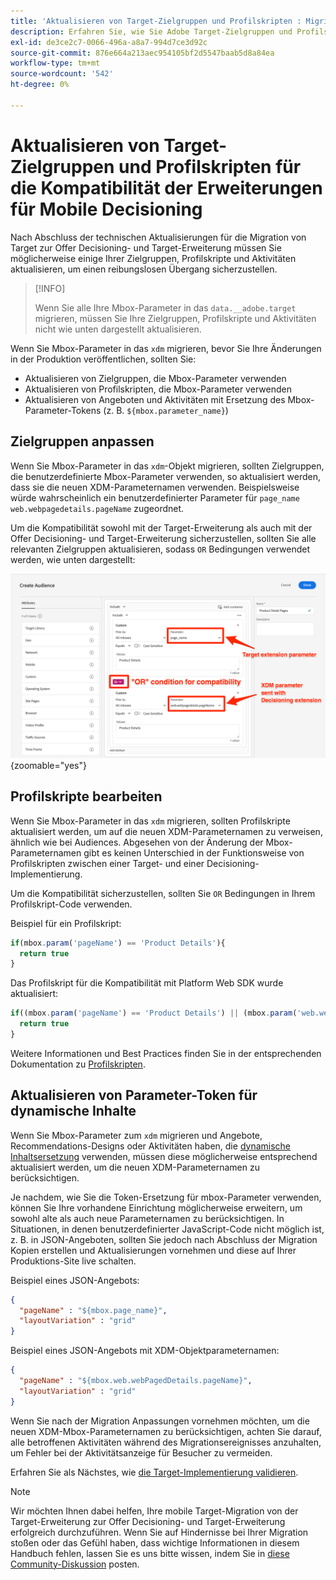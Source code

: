 ```yaml
---
title: 'Aktualisieren von Target-Zielgruppen und Profilskripten : Migrieren der Adobe Target-Implementierung in Ihrer Mobile App zur Offer Decisioning- und Target-Erweiterung'
description: Erfahren Sie, wie Sie Adobe Target-Zielgruppen und Profilskripte aktualisieren können, um die Kompatibilität mit der Offer Decisioning- und Target-Erweiterung sicherzustellen.
exl-id: de3ce2c7-0066-496a-a8a7-994d7ce3d92c
source-git-commit: 876e664a213aec954105bf2d5547baab5d8a84ea
workflow-type: tm+mt
source-wordcount: '542'
ht-degree: 0%

---
```


# Aktualisieren von Target-Zielgruppen und Profilskripten für die Kompatibilität der Erweiterungen für Mobile Decisioning


Nach Abschluss der technischen Aktualisierungen für die Migration von Target zur Offer Decisioning- und Target-Erweiterung müssen Sie möglicherweise einige Ihrer Zielgruppen, Profilskripte und Aktivitäten aktualisieren, um einen reibungslosen Übergang sicherzustellen.

>[!INFO]
>
>Wenn Sie alle Ihre Mbox-Parameter in das `data.__adobe.target` migrieren, müssen Sie Ihre Zielgruppen, Profilskripte und Aktivitäten nicht wie unten dargestellt aktualisieren.


Wenn Sie Mbox-Parameter in das `xdm` migrieren, bevor Sie Ihre Änderungen in der Produktion veröffentlichen, sollten Sie:

* Aktualisieren von Zielgruppen, die Mbox-Parameter verwenden
* Aktualisieren von Profilskripten, die Mbox-Parameter verwenden
* Aktualisieren von Angeboten und Aktivitäten mit Ersetzung des Mbox-Parameter-Tokens (z. B. `${mbox.parameter_name}`)

## Zielgruppen anpassen

Wenn Sie Mbox-Parameter in das `xdm`-Objekt migrieren, sollten Zielgruppen, die benutzerdefinierte Mbox-Parameter verwenden, so aktualisiert werden, dass sie die neuen XDM-Parameternamen verwenden. Beispielsweise würde wahrscheinlich ein benutzerdefinierter Parameter für `page_name` `web.webpagedetails.pageName` zugeordnet.

Um die Kompatibilität sowohl mit der Target-Erweiterung als auch mit der Offer Decisioning- und Target-Erweiterung sicherzustellen, sollten Sie alle relevanten Zielgruppen aktualisieren, sodass `OR` Bedingungen verwendet werden, wie unten dargestellt:

![Anzeigen und Aktualisieren einer Target-Zielgruppe für die Kompatibilität mit der Offer Decisioning- und Target-Erweiterung](assets/target-audience-update.png){zoomable="yes"}

## Profilskripte bearbeiten

Wenn Sie Mbox-Parameter in das `xdm` migrieren, sollten Profilskripte aktualisiert werden, um auf die neuen XDM-Parameternamen zu verweisen, ähnlich wie bei Audiences. Abgesehen von der Änderung der Mbox-Parameternamen gibt es keinen Unterschied in der Funktionsweise von Profilskripten zwischen einer Target- und einer Decisioning-Implementierung.

Um die Kompatibilität sicherzustellen, sollten Sie `OR` Bedingungen in Ihrem Profilskript-Code verwenden.

Beispiel für ein Profilskript:

```Javascript
if(mbox.param('pageName') == 'Product Details'){
  return true
}
```

Das Profilskript für die Kompatibilität mit Platform Web SDK wurde aktualisiert:

```Javascript
if((mbox.param('pageName') == 'Product Details') || (mbox.param('web.webPageDetails.pageName') =='Product Details')){
  return true
}
```

Weitere Informationen und Best Practices finden Sie in der entsprechenden Dokumentation zu [Profilskripten](https://experienceleague.adobe.com/de/docs/target/using/audiences/visitor-profiles/profile-parameters).

## Aktualisieren von Parameter-Token für dynamische Inhalte

Wenn Sie Mbox-Parameter zum `xdm` migrieren und Angebote, Recommendations-Designs oder Aktivitäten haben, die [dynamische Inhaltsersetzung](https://experienceleague.adobe.com/de/docs/target/using/experiences/offers/passing-profile-attributes-to-the-html-offer) verwenden, müssen diese möglicherweise entsprechend aktualisiert werden, um die neuen XDM-Parameternamen zu berücksichtigen.

Je nachdem, wie Sie die Token-Ersetzung für mbox-Parameter verwenden, können Sie Ihre vorhandene Einrichtung möglicherweise erweitern, um sowohl alte als auch neue Parameternamen zu berücksichtigen. In Situationen, in denen benutzerdefinierter JavaScript-Code nicht möglich ist, z. B. in JSON-Angeboten, sollten Sie jedoch nach Abschluss der Migration Kopien erstellen und Aktualisierungen vornehmen und diese auf Ihrer Produktions-Site live schalten.

Beispiel eines JSON-Angebots:

```JSON
{
  "pageName" : "${mbox.page_name}",
  "layoutVariation" : "grid"
}
```

Beispiel eines JSON-Angebots mit XDM-Objektparameternamen:

```JSON
{
  "pageName" : "${mbox.web.webPagedDetails.pageName}",
  "layoutVariation" : "grid"
}
```

Wenn Sie nach der Migration Anpassungen vornehmen möchten, um die neuen XDM-Mbox-Parameternamen zu berücksichtigen, achten Sie darauf, alle betroffenen Aktivitäten während des Migrationsereignisses anzuhalten, um Fehler bei der Aktivitätsanzeige für Besucher zu vermeiden.


Erfahren Sie als Nächstes, wie [ die Target-Implementierung validieren](validate.md).

>[!NOTE]
>
>Wir möchten Ihnen dabei helfen, Ihre mobile Target-Migration von der Target-Erweiterung zur Offer Decisioning- und Target-Erweiterung erfolgreich durchzuführen. Wenn Sie auf Hindernisse bei Ihrer Migration stoßen oder das Gefühl haben, dass wichtige Informationen in diesem Handbuch fehlen, lassen Sie es uns bitte wissen, indem Sie in [diese Community-Diskussion](https://experienceleaguecommunities.adobe.com/t5/adobe-experience-platform-data/tutorial-discussion-migrate-target-from-at-js-to-web-sdk/m-p/575587?profile.language=de#M463) posten.
